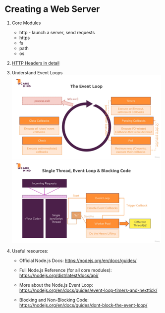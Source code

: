 # Creating a Web Server

1. Core Modules

   - http - launch a server, send requests
   - https
   - fs
   - path
   - os

2. [HTTP Headers in detail](https://developer.mozilla.org/en-US/docs/Web/HTTP/Headers)

3. Understand Event Loops
   ![event loop](./Images/event_loop.png)
   ![single thread](./Images/single_thread.png)

4. Useful resources:

   - Official Node.js Docs: https://nodejs.org/en/docs/guides/

   - Full Node.js Reference (for all core modules): https://nodejs.org/dist/latest/docs/api/

   - More about the Node.js Event Loop: https://nodejs.org/en/docs/guides/event-loop-timers-and-nexttick/

   - Blocking and Non-Blocking Code: https://nodejs.org/en/docs/guides/dont-block-the-event-loop/
